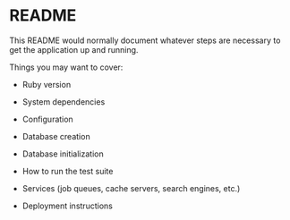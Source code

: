 # README

This README would normally document whatever steps are necessary to get the
application up and running.

Things you may want to cover:

* Ruby version

* System dependencies
  
* Configuration

* Database creation

* Database initialization

* How to run the test suite

* Services (job queues, cache servers, search engines, etc.)

* Deployment instructions
